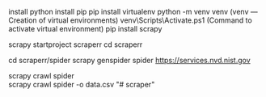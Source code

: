 install python
install pip 
pip install virtualenv
python -m venv venv (venv — Creation of virtual environments)
venv\Scripts\Activate.ps1  (Command to activate virtual environment)
pip install scrapy

scrapy startproject scraperr
cd scraperr

cd scraperr/spider
scrapy genspider spider https://services.nvd.nist.gov

scrapy crawl spider                       
scrapy crawl spider -o data.csv 
"# scraper" 
